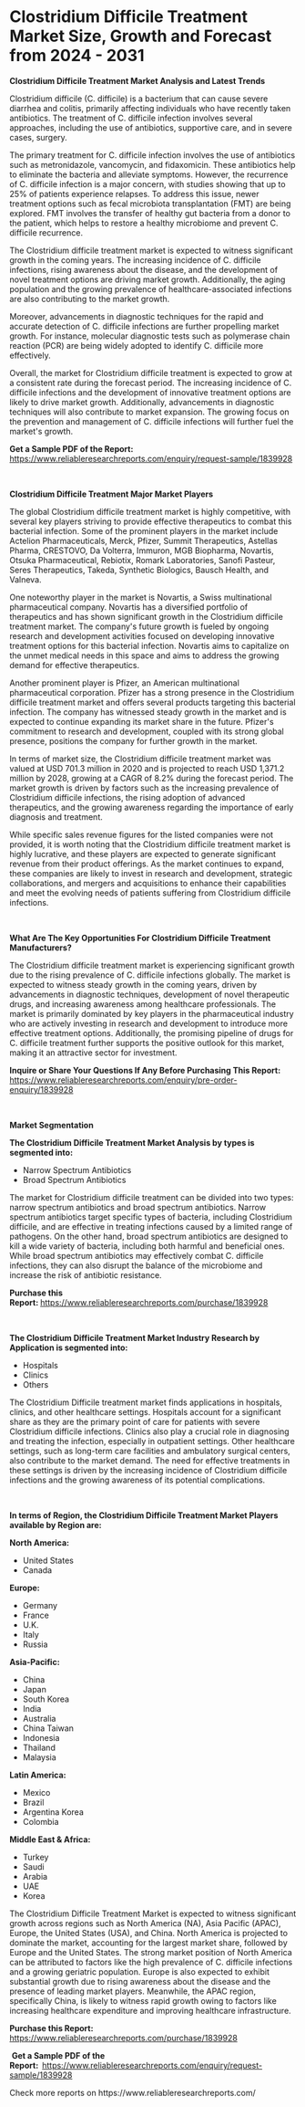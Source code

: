 <p><h1>Clostridium Difficile Treatment Market Size, Growth and Forecast from 2024 - 2031</h1></p><p><strong>Clostridium Difficile Treatment Market Analysis and Latest Trends</strong></p>
<p><p>Clostridium difficile (C. difficile) is a bacterium that can cause severe diarrhea and colitis, primarily affecting individuals who have recently taken antibiotics. The treatment of C. difficile infection involves several approaches, including the use of antibiotics, supportive care, and in severe cases, surgery.</p><p>The primary treatment for C. difficile infection involves the use of antibiotics such as metronidazole, vancomycin, and fidaxomicin. These antibiotics help to eliminate the bacteria and alleviate symptoms. However, the recurrence of C. difficile infection is a major concern, with studies showing that up to 25% of patients experience relapses. To address this issue, newer treatment options such as fecal microbiota transplantation (FMT) are being explored. FMT involves the transfer of healthy gut bacteria from a donor to the patient, which helps to restore a healthy microbiome and prevent C. difficile recurrence.</p><p>The Clostridium difficile treatment market is expected to witness significant growth in the coming years. The increasing incidence of C. difficile infections, rising awareness about the disease, and the development of novel treatment options are driving market growth. Additionally, the aging population and the growing prevalence of healthcare-associated infections are also contributing to the market growth.</p><p>Moreover, advancements in diagnostic techniques for the rapid and accurate detection of C. difficile infections are further propelling market growth. For instance, molecular diagnostic tests such as polymerase chain reaction (PCR) are being widely adopted to identify C. difficile more effectively.</p><p>Overall, the market for Clostridium difficile treatment is expected to grow at a consistent rate during the forecast period. The increasing incidence of C. difficile infections and the development of innovative treatment options are likely to drive market growth. Additionally, advancements in diagnostic techniques will also contribute to market expansion. The growing focus on the prevention and management of C. difficile infections will further fuel the market's growth.</p></p>
<p><strong>Get a Sample PDF of the Report:&nbsp;</strong> <a href="https://www.reliableresearchreports.com/enquiry/request-sample/1839928">https://www.reliableresearchreports.com/enquiry/request-sample/1839928</a></p>
<p>&nbsp;</p>
<p><strong>Clostridium Difficile Treatment Major Market Players</strong></p>
<p><p>The global Clostridium difficile treatment market is highly competitive, with several key players striving to provide effective therapeutics to combat this bacterial infection. Some of the prominent players in the market include Actelion Pharmaceuticals, Merck, Pfizer, Summit Therapeutics, Astellas Pharma, CRESTOVO, Da Volterra, Immuron, MGB Biopharma, Novartis, Otsuka Pharmaceutical, Rebiotix, Romark Laboratories, Sanofi Pasteur, Seres Therapeutics, Takeda, Synthetic Biologics, Bausch Health, and Valneva.</p><p>One noteworthy player in the market is Novartis, a Swiss multinational pharmaceutical company. Novartis has a diversified portfolio of therapeutics and has shown significant growth in the Clostridium difficile treatment market. The company's future growth is fueled by ongoing research and development activities focused on developing innovative treatment options for this bacterial infection. Novartis aims to capitalize on the unmet medical needs in this space and aims to address the growing demand for effective therapeutics.</p><p>Another prominent player is Pfizer, an American multinational pharmaceutical corporation. Pfizer has a strong presence in the Clostridium difficile treatment market and offers several products targeting this bacterial infection. The company has witnessed steady growth in the market and is expected to continue expanding its market share in the future. Pfizer's commitment to research and development, coupled with its strong global presence, positions the company for further growth in the market.</p><p>In terms of market size, the Clostridium difficile treatment market was valued at USD 701.3 million in 2020 and is projected to reach USD 1,371.2 million by 2028, growing at a CAGR of 8.2% during the forecast period. The market growth is driven by factors such as the increasing prevalence of Clostridium difficile infections, the rising adoption of advanced therapeutics, and the growing awareness regarding the importance of early diagnosis and treatment.</p><p>While specific sales revenue figures for the listed companies were not provided, it is worth noting that the Clostridium difficile treatment market is highly lucrative, and these players are expected to generate significant revenue from their product offerings. As the market continues to expand, these companies are likely to invest in research and development, strategic collaborations, and mergers and acquisitions to enhance their capabilities and meet the evolving needs of patients suffering from Clostridium difficile infections.</p></p>
<p>&nbsp;</p>
<p><strong>What Are The Key Opportunities For Clostridium Difficile Treatment Manufacturers?</strong></p>
<p><p>The Clostridium difficile treatment market is experiencing significant growth due to the rising prevalence of C. difficile infections globally. The market is expected to witness steady growth in the coming years, driven by advancements in diagnostic techniques, development of novel therapeutic drugs, and increasing awareness among healthcare professionals. The market is primarily dominated by key players in the pharmaceutical industry who are actively investing in research and development to introduce more effective treatment options. Additionally, the promising pipeline of drugs for C. difficile treatment further supports the positive outlook for this market, making it an attractive sector for investment.</p></p>
<p><strong>Inquire or Share Your Questions If Any Before Purchasing This Report:</strong> <a href="https://www.reliableresearchreports.com/enquiry/pre-order-enquiry/1839928">https://www.reliableresearchreports.com/enquiry/pre-order-enquiry/1839928</a></p>
<p>&nbsp;</p>
<p><strong>Market Segmentation</strong></p>
<p><strong>The Clostridium Difficile Treatment Market Analysis by types is segmented into:</strong></p>
<p><ul><li>Narrow Spectrum Antibiotics</li><li>Broad Spectrum Antibiotics</li></ul></p>
<p><p>The market for Clostridium difficile treatment can be divided into two types: narrow spectrum antibiotics and broad spectrum antibiotics. Narrow spectrum antibiotics target specific types of bacteria, including Clostridium difficile, and are effective in treating infections caused by a limited range of pathogens. On the other hand, broad spectrum antibiotics are designed to kill a wide variety of bacteria, including both harmful and beneficial ones. While broad spectrum antibiotics may effectively combat C. difficile infections, they can also disrupt the balance of the microbiome and increase the risk of antibiotic resistance.</p></p>
<p><strong>Purchase this Report:&nbsp;</strong><a href="https://www.reliableresearchreports.com/purchase/1839928">https://www.reliableresearchreports.com/purchase/1839928</a></p>
<p>&nbsp;</p>
<p><strong>The Clostridium Difficile Treatment Market Industry Research by Application is segmented into:</strong></p>
<p><ul><li>Hospitals</li><li>Clinics</li><li>Others</li></ul></p>
<p><p>The Clostridium Difficile treatment market finds applications in hospitals, clinics, and other healthcare settings. Hospitals account for a significant share as they are the primary point of care for patients with severe Clostridium difficile infections. Clinics also play a crucial role in diagnosing and treating the infection, especially in outpatient settings. Other healthcare settings, such as long-term care facilities and ambulatory surgical centers, also contribute to the market demand. The need for effective treatments in these settings is driven by the increasing incidence of Clostridium difficile infections and the growing awareness of its potential complications.</p></p>
<p>&nbsp;</p>
<p><strong>In terms of Region, the Clostridium Difficile Treatment Market Players available by Region are:</strong></p>
<p>
    <p> <strong> North America: </strong>
        <ul>
            <li>United States</li>
            <li>Canada</li>
        </ul>
        </p> 
    <p> <strong> Europe: </strong>
        <ul>
            <li>Germany</li>
            <li>France</li>
            <li>U.K.</li>
            <li>Italy</li>
            <li>Russia</li>
        </ul>
        </p> 
    <p> <strong> Asia-Pacific: </strong>
        <ul>
            <li>China</li>
            <li>Japan</li>
            <li>South Korea</li>
            <li>India</li>
            <li>Australia</li>
            <li>China Taiwan</li>
            <li>Indonesia</li>
            <li>Thailand</li>
            <li>Malaysia</li>
        </ul>
        </p> 
    <p> <strong> Latin America: </strong>
        <ul>
            <li>Mexico</li>
            <li>Brazil</li>
            <li>Argentina Korea</li>
            <li>Colombia</li>
        </ul>
        </p> 
    <p> <strong> Middle East & Africa: </strong>
        <ul>
            <li>Turkey</li>
            <li>Saudi</li>
            <li>Arabia</li>
            <li>UAE</li>
            <li>Korea</li>
        </ul>
    </p>
    </p>
<p><p>The Clostridium Difficile Treatment Market is expected to witness significant growth across regions such as North America (NA), Asia Pacific (APAC), Europe, the United States (USA), and China. North America is projected to dominate the market, accounting for the largest market share, followed by Europe and the United States. The strong market position of North America can be attributed to factors like the high prevalence of C. difficile infections and a growing geriatric population. Europe is also expected to exhibit substantial growth due to rising awareness about the disease and the presence of leading market players. Meanwhile, the APAC region, specifically China, is likely to witness rapid growth owing to factors like increasing healthcare expenditure and improving healthcare infrastructure.</p></p>
<p><strong>Purchase this Report: </strong><a href="https://www.reliableresearchreports.com/purchase/1839928">https://www.reliableresearchreports.com/purchase/1839928</a></p>
<p>&nbsp;<strong>Get a Sample PDF of the Report:&nbsp;&nbsp;</strong><a href="https://www.reliableresearchreports.com/enquiry/request-sample/1839928">https://www.reliableresearchreports.com/enquiry/request-sample/1839928</a></p>
<p><strong></strong></p>
<p>Check more reports on https://www.reliableresearchreports.com/</p>